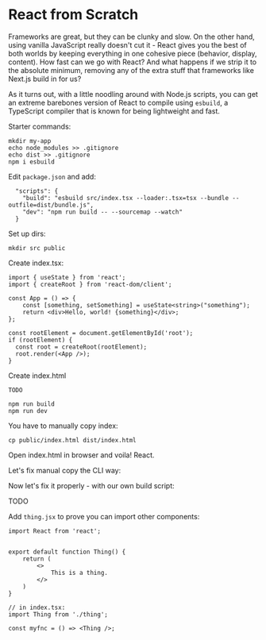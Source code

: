# React from Scratch

Frameworks are great, but they can be clunky and slow. On the other hand, using vanilla JavaScript really doesn't cut it - React gives you the best of both worlds by keeping everything in one cohesive piece (behavior, display, content). How fast can we go with React? And what happens if we strip it to the absolute minimum, removing any of the extra stuff that frameworks like Next.js build in for us?

As it turns out, with a little noodling around with Node.js scripts, you can get an extreme barebones version of React to compile using `esbuild`, a TypeScript compiler that is known for being lightweight and fast.

Starter commands:

```
mkdir my-app
echo node_modules >> .gitignore
echo dist >> .gitignore
npm i esbuild
```

Edit `package.json` and add:

```
  "scripts": {
    "build": "esbuild src/index.tsx --loader:.tsx=tsx --bundle --outfile=dist/bundle.js",
    "dev": "npm run build -- --sourcemap --watch"
  }
```

Set up dirs:

```
mkdir src public
```

Create index.tsx:

```
import { useState } from 'react';
import { createRoot } from 'react-dom/client';

const App = () => {
    const [something, setSomething] = useState<string>("something");
    return <div>Hello, world! {something}</div>;
};

const rootElement = document.getElementById('root');
if (rootElement) {
  const root = createRoot(rootElement);
  root.render(<App />);
}
```

Create index.html

```
TODO
```

```
npm run build
npm run dev
```

You have to manually copy index:

```
cp public/index.html dist/index.html
```

Open index.html in browser and voila! React.

Let's fix manual copy the CLI way:

Now let's fix it properly - with our own build script:

TODO

Add `thing.jsx` to prove you can import other components:

```tsx
import React from 'react';


export default function Thing() {
    return (
        <>
            This is a thing.
        </>
    )
}

// in index.tsx:
import Thing from './thing';

const myfnc = () => <Thing />;
```
